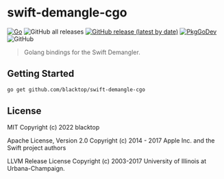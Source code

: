 # swift-demangle-cgo

[![Go](https://github.com/blacktop/swift-demangle-cgo/actions/workflows/go.yml/badge.svg)](https://github.com/blacktop/swift-demangle-cgo/actions/workflows/go.yml)
![GitHub all releases](https://img.shields.io/github/downloads/blacktop/swift-demangle-cgo/total)
[![GitHub release (latest by date)](https://img.shields.io/github/v/release/blacktop/swift-demangle-cgo)](https://github.com/blacktop/swift-demangle-cgo/releases/latest)
[![PkgGoDev](https://pkg.go.dev/badge/blacktop/swift-demangle-cgo)](https://pkg.go.dev/github.com/blacktop/swift-demangle-cgo/disassemble)
![GitHub](https://img.shields.io/github/license/blacktop/swift-demangle-cgo?color=blue)

> Golang bindings for the Swift Demangler.

## Getting Started

```bash
go get github.com/blacktop/swift-demangle-cgo
```

## License

MIT Copyright (c) 2022 blacktop

Apache License, Version 2.0 Copyright (c) 2014 - 2017 Apple Inc. and the Swift project authors

LLVM Release License Copyright (c) 2003-2017 University of Illinois at Urbana-Champaign.